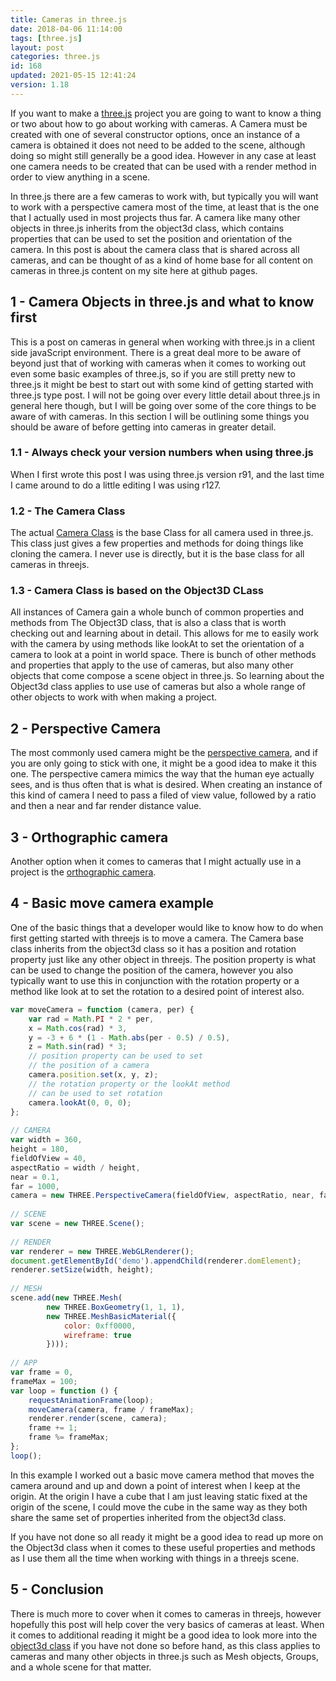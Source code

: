 ```yaml
---
title: Cameras in three.js
date: 2018-04-06 11:14:00
tags: [three.js]
layout: post
categories: three.js
id: 168
updated: 2021-05-15 12:41:24
version: 1.18
---
```


If you want to make a [three.js](https://threejs.org/) project you are going to want to know a thing or two about how to go about working with cameras. A Camera must be created with one of several constructor options, once an instance of a camera is obtained it does not need to be added to the scene, although doing so might still generally be a good idea. However in any case at least one camera needs to be created that can be used with a render method in order to view anything in a scene.

In three.js there are a few cameras to work with, but typically you will want to work with a perspective camera most of the time, at least that is the one that I actually used in most projects thus far. A camera like many other objects in three.js inherits from the object3d class, which contains properties that can be used to set the position and orientation of the camera. In this post is about the camera class that is shared across all cameras, and can be thought of as a kind of home base for all content on cameras in three.js content on my site here at github pages.

<!-- more -->

## 1 - Camera Objects in three.js and what to know first

This is a post on cameras in general when working with three.js in a client side javaScript environment. There is a great deal more to be aware of beyond just that of working with cameras when it comes to working out even some basic examples of three.js, so if you are still pretty new to three.js it might be best to start out with some kind of getting started with three.js type post. I will not be going over every little detail about three.js in general here though, but I will be going over some of the core things to be aware of with cameras. In this section I will be outlining some things you should be aware of before getting into cameras in greater detail.

### 1.1 - Always check your version numbers when using three.js

When I first wrote this post I was using three.js version r91, and the last time I came around to do a little editing I was using r127.

### 1.2 - The Camera Class

The actual [Camera Class](https://threejs.org/docs/index.html#api/cameras/Camera) is the base Class for all camera used in three.js. This class just gives a few properties and methods for doing things like cloning the camera. I never use is directly, but it is the base class for all cameras in threejs.

### 1.3 - Camera Class is based on the Object3D CLass

All instances of Camera gain a whole bunch of common properties and methods from The Object3D class, that is also a class that is worth checking out and learning about in detail. This allows for me to easily work with the camera by using methods like lookAt to set the orientation of a camera to look at a point in world space. There is bunch of other methods and properties that apply to the use of cameras, but also many other objects that come compose a scene object in three.js. So learning about the Object3d class applies to use use of cameras but also a whole range of other objects to work with when making a project.

## 2 - Perspective Camera

The most commonly used camera might be the [perspective camera](/2018/04/07/threejs-camera-perspective/), and if you are only going to stick with one, it might be a good idea to make it this one. The perspective camera mimics the way that the human eye actually sees, and is thus often that is what is desired. When creating an instance of this kind of camera I need to pass a filed of view value, followed by a ratio and then a near and far render distance value.

## 3 - Orthographic camera

Another option when it comes to cameras that I might actually use in a project is the [orthographic camera](/2018/05/17/threejs-camera-orthographic/).

## 4 - Basic move camera example

One of the basic things that a developer would like to know how to do when first getting started with threejs is to move a camera. The Camera base class inherits from the object3d class so it has a position and rotation property just like any other object in threejs. The position property is what can be used to change the position of the camera, however you also typically want to use this in conjunction with the rotation property or a method like look at to set the rotation to a desired point of interest also.

```js
var moveCamera = function (camera, per) {
    var rad = Math.PI * 2 * per,
    x = Math.cos(rad) * 3,
    y = -3 + 6 * (1 - Math.abs(per - 0.5) / 0.5),
    z = Math.sin(rad) * 3;
    // position property can be used to set
    // the position of a camera
    camera.position.set(x, y, z);
    // the rotation property or the lookAt method
    // can be used to set rotation
    camera.lookAt(0, 0, 0);
};
 
// CAMERA
var width = 360,
height = 180,
fieldOfView = 40,
aspectRatio = width / height,
near = 0.1,
far = 1000,
camera = new THREE.PerspectiveCamera(fieldOfView, aspectRatio, near, far);
 
// SCENE
var scene = new THREE.Scene();
 
// RENDER
var renderer = new THREE.WebGLRenderer();
document.getElementById('demo').appendChild(renderer.domElement);
renderer.setSize(width, height);
 
// MESH
scene.add(new THREE.Mesh(
        new THREE.BoxGeometry(1, 1, 1),
        new THREE.MeshBasicMaterial({
            color: 0xff0000,
            wireframe: true
        })));
 
// APP
var frame = 0,
frameMax = 100;
var loop = function () {
    requestAnimationFrame(loop);
    moveCamera(camera, frame / frameMax);
    renderer.render(scene, camera);
    frame += 1;
    frame %= frameMax;
};
loop();
```

In this example I worked out a basic move camera method that moves the camera around and up and down a point of interest when I keep at the origin. At the origin I have a cube that I am just leaving static fixed at the origin of the scene, I could move the cube in the same way as they both share the same set of properties inherited from the object3d class.

If you have not done so all ready it might be a good idea to read up more on the Object3d class when it comes to these useful properties and methods as I use them all the time when working with things in a threejs scene.

## 5 - Conclusion

There is much more to cover when it comes to cameras in threejs, however hopefully this post will help cover the very basics of cameras at least. When it comes to additional reading it might be a good idea to look more into the [object3d class](/2018/04/23/threejs-object3d/) if you have not done so before hand, as this class applies to cameras and many other objects in three.js such as Mesh objects, Groups, and a whole scene for that matter.